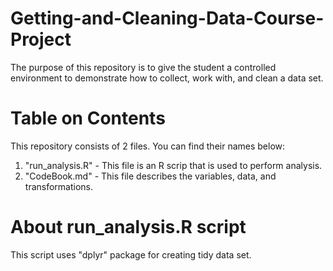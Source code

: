 # Getting-and-Cleaning-Data-Course-Project
The purpose of this repository is to give the student a controlled environment to demonstrate how to collect, work with, and clean a data set. 
# Table on Contents
This repository consists of 2 files. 
You can find their names below:

1. "run_analysis.R" - This file is an R scrip that is used to perform analysis.
2. "CodeBook.md" - This file describes the variables, data, and transformations.

# About run_analysis.R script

This script uses "dplyr" package for creating tidy data set. 
